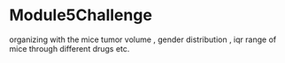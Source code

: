 # Module5Challenge
organizing with the mice tumor volume , gender distribution , iqr range of mice through different drugs etc.
